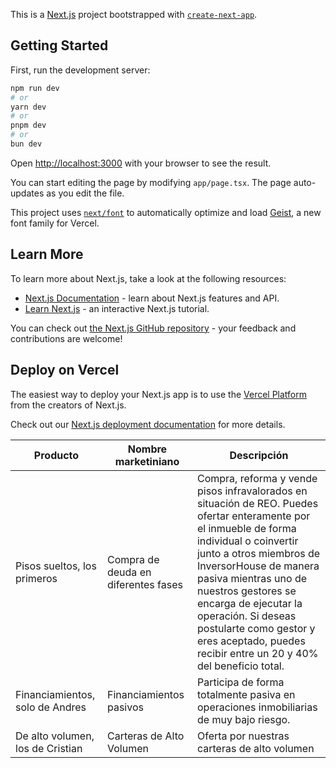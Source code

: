 This is a [Next.js](https://nextjs.org) project bootstrapped with [`create-next-app`](https://nextjs.org/docs/app/api-reference/cli/create-next-app).

## Getting Started

First, run the development server:

```bash
npm run dev
# or
yarn dev
# or
pnpm dev
# or
bun dev
```

Open [http://localhost:3000](http://localhost:3000) with your browser to see the result.

You can start editing the page by modifying `app/page.tsx`. The page auto-updates as you edit the file.

This project uses [`next/font`](https://nextjs.org/docs/app/building-your-application/optimizing/fonts) to automatically optimize and load [Geist](https://vercel.com/font), a new font family for Vercel.

## Learn More

To learn more about Next.js, take a look at the following resources:

- [Next.js Documentation](https://nextjs.org/docs) - learn about Next.js features and API.
- [Learn Next.js](https://nextjs.org/learn) - an interactive Next.js tutorial.

You can check out [the Next.js GitHub repository](https://github.com/vercel/next.js) - your feedback and contributions are welcome!

## Deploy on Vercel

The easiest way to deploy your Next.js app is to use the [Vercel Platform](https://vercel.com/new?utm_medium=default-template&filter=next.js&utm_source=create-next-app&utm_campaign=create-next-app-readme) from the creators of Next.js.

Check out our [Next.js deployment documentation](https://nextjs.org/docs/app/building-your-application/deploying) for more details.

| Producto                         | Nombre marketiniano                 | Descripción                                                                                                                                                                                                                                                                                                                                                                           |
| -------------------------------- | ----------------------------------- | ------------------------------------------------------------------------------------------------------------------------------------------------------------------------------------------------------------------------------------------------------------------------------------------------------------------------------------------------------------------------------------- |
| Pisos sueltos, los primeros      | Compra de deuda en diferentes fases | Compra, reforma y vende pisos infravalorados en situación de REO. Puedes ofertar enteramente por el inmueble de forma individual o coinvertir junto a otros miembros de InversorHouse de manera pasiva mientras uno de nuestros gestores se encarga de ejecutar la operación. Si deseas postularte como gestor y eres aceptado, puedes recibir entre un 20 y 40% del beneficio total. |
| Financiamientos, solo de Andres  | Financiamientos pasivos             | Participa de forma totalmente pasiva en operaciones inmobiliarias de muy bajo riesgo.                                                                                                                                                                                                                                                                                                 |
| De alto volumen, los de Cristian | Carteras de Alto Volumen            | Oferta por nuestras carteras de alto volumen                                                                                                                                                                                                                                                                                                                                          |
